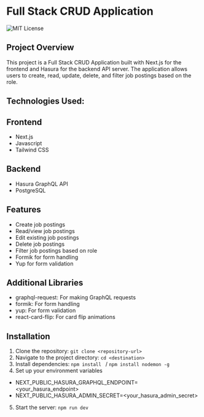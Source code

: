 # Full Stack CRUD Application

![MIT License](3.gif)
## Project Overview

This project is a Full Stack CRUD Application built with Next.js for the frontend and Hasura for the backend API server. The application allows users to create, read, update, delete, and filter job postings based on the role.

## Technologies Used:

## Frontend

- Next.js
- Javascript
- Tailwind CSS

## Backend

- Hasura GraphQL API
- PostgreSQL

## Features

- Create job postings
- Read/view job postings
- Edit existing job postings
- Delete job postings
- Filter job postings based on role
- Formik for form handling
- Yup for form validation

## Additional Libraries

- graphql-request: For making GraphQL requests
- formik: For form handling
- yup: For form validation
- react-card-flip: For card flip animations


## Installation

1. Clone the repository: `git clone <repository-url>`
2. Navigate to the project directory: `cd <destination>`
3. Install dependencies: `npm install ` / `npm install nodemon -g`
4. Set up your environment variables
  - NEXT_PUBLIC_HASURA_GRAPHQL_ENDPOINT=<your_hasura_endpoint>
  - NEXT_PUBLIC_HASURA_ADMIN_SECRET=<your_hasura_admin_secret>
5. Start the server: `npm run dev`

